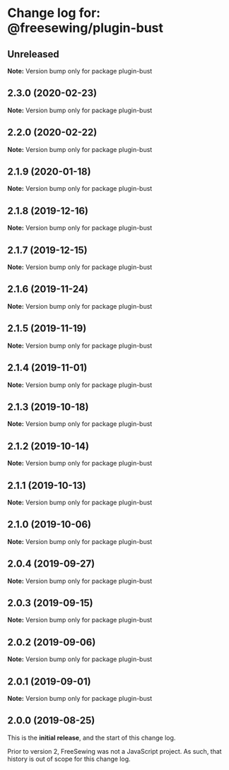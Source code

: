 # Change log for: @freesewing/plugin-bust


## Unreleased

**Note:** Version bump only for package plugin-bust


## 2.3.0 (2020-02-23)

**Note:** Version bump only for package plugin-bust


## 2.2.0 (2020-02-22)

**Note:** Version bump only for package plugin-bust


## 2.1.9 (2020-01-18)

**Note:** Version bump only for package plugin-bust


## 2.1.8 (2019-12-16)

**Note:** Version bump only for package plugin-bust


## 2.1.7 (2019-12-15)

**Note:** Version bump only for package plugin-bust


## 2.1.6 (2019-11-24)

**Note:** Version bump only for package plugin-bust


## 2.1.5 (2019-11-19)

**Note:** Version bump only for package plugin-bust


## 2.1.4 (2019-11-01)

**Note:** Version bump only for package plugin-bust


## 2.1.3 (2019-10-18)

**Note:** Version bump only for package plugin-bust


## 2.1.2 (2019-10-14)

**Note:** Version bump only for package plugin-bust


## 2.1.1 (2019-10-13)

**Note:** Version bump only for package plugin-bust


## 2.1.0 (2019-10-06)

**Note:** Version bump only for package plugin-bust


## 2.0.4 (2019-09-27)

**Note:** Version bump only for package plugin-bust


## 2.0.3 (2019-09-15)

**Note:** Version bump only for package plugin-bust


## 2.0.2 (2019-09-06)

**Note:** Version bump only for package plugin-bust


## 2.0.1 (2019-09-01)

**Note:** Version bump only for package plugin-bust




## 2.0.0 (2019-08-25)

This is the **initial release**, and the start of this change log.

Prior to version 2, FreeSewing was not a JavaScript project.
As such, that history is out of scope for this change log.
